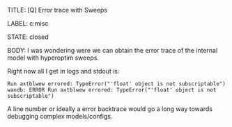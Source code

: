 TITLE:
[Q] Error trace with Sweeps

LABEL:
c:misc

STATE:
closed

BODY:
I was wondering were we can obtain the error trace of the internal model with hyperoptim sweeps.

Right now all I get in logs and stdout is:
```
Run axtblwew errored: TypeError("'float' object is not subscriptable")
wandb: ERROR Run axtblwew errored: TypeError("'float' object is not subscriptable")
```

A line number or ideally a error backtrace would go a long way towards debugging complex models/configs.

